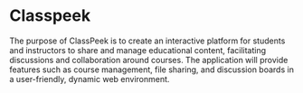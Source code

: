 # Classpeek
The purpose of ClassPeek is to create an interactive platform for students and instructors to share and manage educational content, facilitating discussions and collaboration around courses. The application will provide features such as course management, file sharing, and discussion boards in a user-friendly, dynamic web environment.
